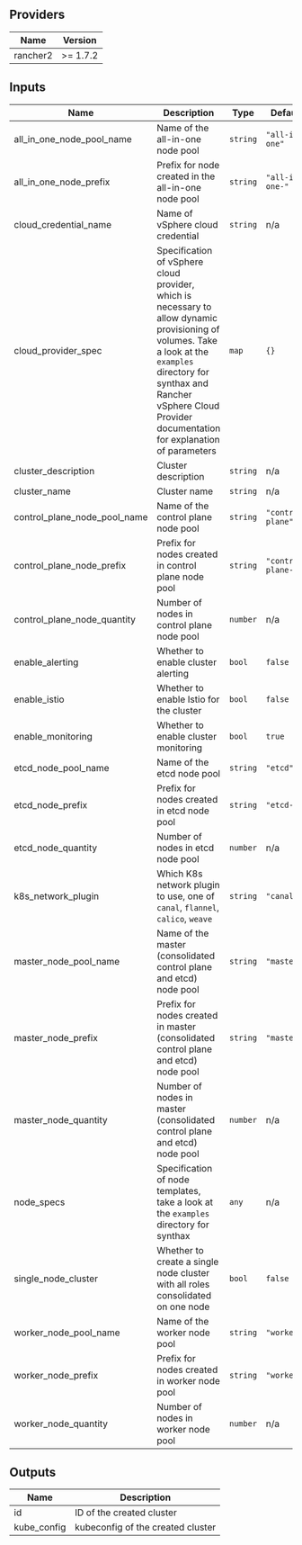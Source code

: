 ## Providers

| Name | Version |
|------|---------|
| rancher2 | >= 1.7.2 |

## Inputs

| Name | Description | Type | Default | Required |
|------|-------------|------|---------|:-----:|
| all\_in\_one\_node\_pool\_name | Name of the all-in-one node pool | `string` | `"all-in-one"` | no |
| all\_in\_one\_node\_prefix | Prefix for node created in the all-in-one node pool | `string` | `"all-in-one-"` | no |
| cloud\_credential\_name | Name of vSphere cloud credential | `string` | n/a | yes |
| cloud\_provider\_spec | Specification of vSphere cloud provider, which is necessary to allow dynamic provisioning of volumes. Take a look at the `examples` directory for synthax and Rancher vSphere Cloud Provider documentation for explanation of parameters | `map` | `{}` | no |
| cluster\_description | Cluster description | `string` | n/a | yes |
| cluster\_name | Cluster name | `string` | n/a | yes |
| control\_plane\_node\_pool\_name | Name of the control plane node pool | `string` | `"control-plane"` | no |
| control\_plane\_node\_prefix | Prefix for nodes created in control plane node pool | `string` | `"control-plane-"` | no |
| control\_plane\_node\_quantity | Number of nodes in control plane node pool | `number` | n/a | yes |
| enable\_alerting | Whether to enable cluster alerting | `bool` | `false` | no |
| enable\_istio | Whether to enable Istio for the cluster | `bool` | `false` | no |
| enable\_monitoring | Whether to enable cluster monitoring | `bool` | `true` | no |
| etcd\_node\_pool\_name | Name of the etcd node pool | `string` | `"etcd"` | no |
| etcd\_node\_prefix | Prefix for nodes created in etcd node pool | `string` | `"etcd-"` | no |
| etcd\_node\_quantity | Number of nodes in etcd node pool | `number` | n/a | yes |
| k8s\_network\_plugin | Which K8s network plugin to use, one of `canal`, `flannel`, `calico`, `weave` | `string` | `"canal"` | no |
| master\_node\_pool\_name | Name of the master (consolidated control plane and etcd) node pool | `string` | `"master"` | no |
| master\_node\_prefix | Prefix for nodes created in master (consolidated control plane and etcd) node pool | `string` | `"master-"` | no |
| master\_node\_quantity | Number of nodes in master (consolidated control plane and etcd) node pool | `number` | n/a | yes |
| node\_specs | Specification of node templates, take a look at the `examples` directory for synthax | `any` | n/a | yes |
| single\_node\_cluster | Whether to create a single node cluster with all roles consolidated on one node | `bool` | `false` | no |
| worker\_node\_pool\_name | Name of the worker node pool | `string` | `"worker"` | no |
| worker\_node\_prefix | Prefix for nodes created in worker node pool | `string` | `"worker-"` | no |
| worker\_node\_quantity | Number of nodes in worker node pool | `number` | n/a | yes |

## Outputs

| Name | Description |
|------|-------------|
| id | ID of the created cluster |
| kube\_config | kubeconfig of the created cluster |

